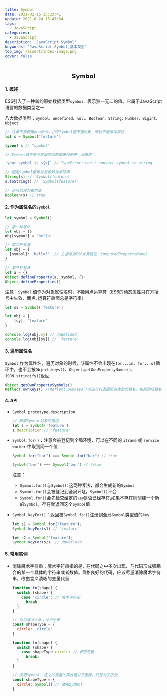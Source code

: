 ```yaml
---
title: Symbol
date: 2021-02-16 15:23:41
update: 2021-6-24 15:47:34
tags:
  - JavaScript
categories:
  - JavaScript
description: 'JavaScript Symbol'
keywords: 'JavaScript,Symbol,基本类型'
top_img: /assert/index-image.png
cover: false
---
```


## <center>Symbol</center>

#### 1. 概述
  
  ES6引入了一种新的原始数据类型`symbol`，表示独一无二的值。它属于JavaScript语言的数据类型之一
  
  八大数据类型：`Symbol、undefined、null、Boolean、String、Number、Bigint、Object`
  
  ```JavaScript
  // 注意不要使用new命令，由于Symbol值不是对象，所以不能添加属性
  let s = Symbol('feature')
  
  typeof s // "symbol"
  
  // Symbol值不能与其他类型的值进行预算，会报错
  
  `your symbol is ${s}` // TypeError: can't convert symbol to string
  
  // 但是Symbol值可以显示转为字符串
  String(s) // 'Symbol(feature)'
  s.toString() // 'Symbol(feature)'
  
  // 还可以转为布尔值
  Boolean(s) // true
  ```
  
#### 2. 作为属性名的`Symbol`
  
  ```JavaScript
  let symbol = Symbol()
  
  // 第一种写法
  let obj = {}
  obj[symbol] = 'hello!'
  
  // 第二种写法
  let obj = {
    [symbol]: 'hello!'  // 方括号为ES6计算属性（computedPropertyName）
  }
  
  // 第三种写法
  let a = {}
  Object.defineProperty(a, symbol, {})
  Object.defineProperties()
  ```
  
  注意：`Symbol` 值作为对象属性名时，不能用点运算符（ES6的动态属性只在方括号中生效，而点`.`运算符后面总是字符串）
  
  ```JavaScript
  let sy = Symbol('feature')
  
  let obj = {
      [sy]: 'feature'
  }
  
  console.log(obj.sy) // undefined
  console.log(obj[sy]) // 'feature'
  ```
  
#### 3. 遍历属性名
  
  `Symbol` 作为属性名，遍历对象的时候，该属性不会出现在`for...in`、`for...of`循环中，也不会被`Object.keys()`、`Object.getOwnPropertyNames()`、`JSON.stringify()`返回
  
  ```JavaScript
  Object.getOwnPropertySymbols()
  Reflect.ownKeys() //Reflect.ownKeys()方法可以返回所有类型的键名，包括常规键名和 Symbol 键名
  ```
  
#### 4. API
 - `Symbol.prototype.description`
    
    ```JavaScript
    // 获取Symbol对象的描述
    let s = Symbol('feature')
    s.descriotion // "feature"
    ```
    
 
 - `Symbol.for()`：注意会被登记到全局环境，可以在不同的 `iframe` 或 `service worker` 中取到同一个值
    
    ```JavaScript
    Symbol.for("bar") === Symbol.for("bar") // true
    
    Symbol("bar") === Symbol("bar") // false
    ```
    
    注意：
    
    - `Symbol.for()`与`Symbol()`这两种写法，都会生成新的`Symbol`
    - `Symbol.for()`会被登记到全局环境，`Symbol()`不会
    - `Symbol.for()`会先检查给定的`key`是否已经存在,如果不存在则创建一个新的`Symbol`，存在就返回这个`Symbol`值
    
 - `Symbol.keyFor()`：返回被`Symbol.for()`注册到全局`Symbol`类型值的`key`
    
    ```JavaScript
    let s1 = Symbol.for("feature");
    Symbol.keyFor(s1) // "feature"
    
    let s2 = Symbol("feature");
    Symbol.keyFor(s2)  // undefined
    ```
    
#### 5. 常用实例

  - 消除魔术字符串：魔术字符串指的是，在代码之中多次出现、与代码形成强耦合的某一个具体的字符串或者数值。风格良好的代码，应该尽量消除魔术字符串，改由含义清晰的变量代替
    
    ```JavaScript
    function fn(shape) {
      switch (shape) {
        case 'circle': // 魔术字符串
          break;
      }
    }
    
    // 常见解决方法：使用变量
    const shapeType = {
      circle: 'circle'
    }
    
    function fn(shape) {
      switch (shape) {
        case shapeType.circle: // 使用变量
          break;
      }
    }
    
    // 使用Symbol，定义的变量的属性值并不重要，只是为了区分
    const shapeType = {
      circle: Symbol() // 使用Symbol
    }
    ```

